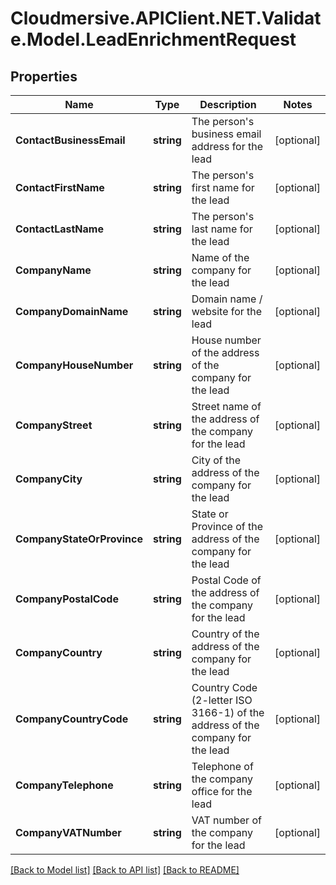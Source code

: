 # Cloudmersive.APIClient.NET.Validate.Model.LeadEnrichmentRequest
## Properties

Name | Type | Description | Notes
------------ | ------------- | ------------- | -------------
**ContactBusinessEmail** | **string** | The person&#39;s business email address for the lead | [optional] 
**ContactFirstName** | **string** | The person&#39;s first name for the lead | [optional] 
**ContactLastName** | **string** | The person&#39;s last name for the lead | [optional] 
**CompanyName** | **string** | Name of the company for the lead | [optional] 
**CompanyDomainName** | **string** | Domain name / website for the lead | [optional] 
**CompanyHouseNumber** | **string** | House number of the address of the company for the lead | [optional] 
**CompanyStreet** | **string** | Street name of the address of the company for the lead | [optional] 
**CompanyCity** | **string** | City of the address of the company for the lead | [optional] 
**CompanyStateOrProvince** | **string** | State or Province of the address of the company for the lead | [optional] 
**CompanyPostalCode** | **string** | Postal Code of the address of the company for the lead | [optional] 
**CompanyCountry** | **string** | Country of the address of the company for the lead | [optional] 
**CompanyCountryCode** | **string** | Country Code (2-letter ISO 3166-1) of the address of the company for the lead | [optional] 
**CompanyTelephone** | **string** | Telephone of the company office for the lead | [optional] 
**CompanyVATNumber** | **string** | VAT number of the company for the lead | [optional] 

[[Back to Model list]](../README.md#documentation-for-models) [[Back to API list]](../README.md#documentation-for-api-endpoints) [[Back to README]](../README.md)

